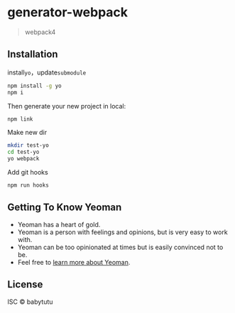 # generator-webpack
> webpack4

## Installation
install`yo`，update`submodule`
```bash
npm install -g yo
npm i
```

Then generate your new project in local:

```bash
npm link
```

Make new dir

```bash
mkdir test-yo
cd test-yo
yo webpack
```

Add git hooks

```bash
npm run hooks
```

## Getting To Know Yeoman

 * Yeoman has a heart of gold.
 * Yeoman is a person with feelings and opinions, but is very easy to work with.
 * Yeoman can be too opinionated at times but is easily convinced not to be.
 * Feel free to [learn more about Yeoman](http://yeoman.io/).

## License

ISC © babytutu
